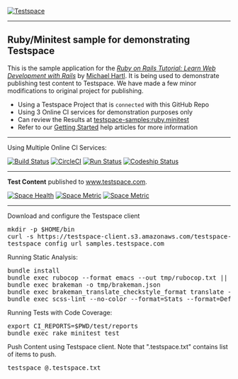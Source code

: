[![Testspace](https://www.testspace.com/img/Testspace.png)](https://www.testspace.com)

***

## Ruby/Minitest sample for demonstrating Testspace

This is the sample application for the [*Ruby on Rails Tutorial: Learn Web Development with Rails*](http://www.railstutorial.org/) by [Michael Hartl](http://www.michaelhartl.com/). It is being used to demonstrate publishing test content to Testspace.
We have made a few minor modifications to original project for publishing.

  * Using a Testspace Project that is `connected` with this GitHub Repo
  * Using 3 Online CI services for demonstration purposes only
  * Can review the Results at [testspace-samples:ruby.minitest](https://samples.testspace.com/projects/testspace-samples:ruby.minitest)  
  * Refer to our [Getting Started](https://help.testspace.com/getting-started) help articles for more information

***
Using Multiple Online CI Services:

[![Build Status](https://travis-ci.org/testspace-samples/ruby.minitest.svg?branch=master)](https://travis-ci.org/testspace-samples/ruby.minitest)
[![CircleCI](https://circleci.com/gh/testspace-samples/ruby.minitest/tree/master.svg?style=svg)](https://circleci.com/gh/testspace-samples/ruby.minitest/tree/master)
[![Run Status](https://api.shippable.com/projects/5a1068f9e366a70700f78956/badge?branch=master)](https://app.shippable.com/github/testspace-samples/ruby.minitest)
[ ![Codeship Status](https://app.codeship.com/projects/eb40a080-6412-0135-6105-4ab105608534/status?branch=master)](https://app.codeship.com/projects/240271)


***
**Test Content** published to www.testspace.com.

[![Space Health](https://samples.testspace.com/spaces/676/badge?token=684631c7573f9c1b24ae5b5b3ff3279ffb5130e6)](https://samples.testspace.com/spaces/676 "Test Cases")
[![Space Metric](https://samples.testspace.com/spaces/676/metrics/604/badge?token=747a8f49a00ccb7f52774fefe880135fad079fd3)](https://samples.testspace.com/spaces/676/schema/Code%20Coverage "Code Coverage (lines)")
[![Space Metric](https://samples.testspace.com/spaces/676/metrics/605/badge?token=df4662fc7ddf431c04dc95a79716fae91346d3dc)](https://samples.testspace.com/spaces/676/schema/Static%20Analysis "Static Analysis (issues)")

***

Download and configure the Testspace client 

<pre>
mkdir -p $HOME/bin
curl -s https://testspace-client.s3.amazonaws.com/testspace-linux.tgz | tar -zxvf- -C $HOME/bin
testspace config url samples.testspace.com
</pre>


Running Static Analysis:

<pre>
bundle install
bundle exec rubocop --format emacs --out tmp/rubocop.txt || true
bundle exec brakeman -o tmp/brakeman.json
bundle exec brakeman_translate_checkstyle_format translate --file="tmp/brakeman.json" > tmp/brakeman_checkstyle.xml
bundle exec scss-lint --no-color --format=Stats --format=Default --out=tmp/scss-lint.txt  app/assets/stylesheets/ || true
</pre>

Running Tests with Code Coverage:

<pre>
export CI_REPORTS=$PWD/test/reports
bundle exec rake minitest test
</pre>

Push Content using Testspace client. Note that ".testspace.txt" contains list of items to push.

<pre>
testspace @.testspace.txt
</pre>
